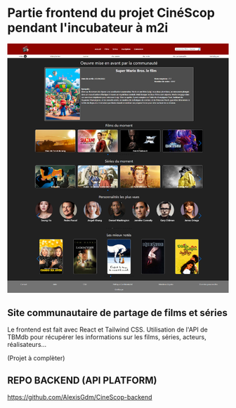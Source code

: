 # Partie frontend du projet CinéScop pendant l'incubateur à m2i

![Homepage](src/app/assets/img/localhost_5173_.png?raw=true "Optional Title")

## Site communautaire de partage de films et séries
Le frontend est fait avec React et Tailwind CSS.
Utilisation de l'API de TBMdb pour récupérer les informations sur les films, séries, acteurs, réalisateurs...

(Projet à complèter)

## REPO BACKEND (API PLATFORM)
https://github.com/AlexisGdm/CineScop-backend
